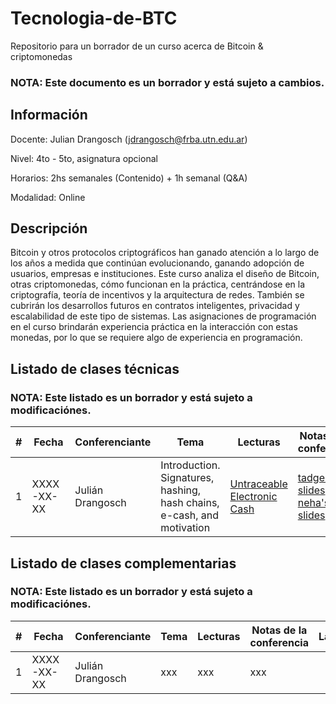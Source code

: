 # Tecnologia-de-BTC

Repositorio para un borrador de un curso acerca de Bitcoin &amp; criptomonedas

### NOTA: Este documento es un borrador y está sujeto a cambios.

## Información

Docente: Julian Drangosch ([jdrangosch@frba.utn.edu.ar](jdrangosch@frba.utn.edu.ar))

Nivel: 4to - 5to, asignatura opcional

Horarios: 2hs semanales (Contenido) + 1h semanal (Q&A)

Modalidad: Online

## Descripción

Bitcoin y otros protocolos criptográficos han ganado atención a lo largo de los años a medida que continúan evolucionando, ganando adopción de usuarios, empresas e instituciones.
Este curso analiza el diseño de Bitcoin, otras criptomonedas, cómo funcionan en la práctica, centrándose en la criptografía, 
teoría de incentivos y la arquitectura de redes. También se cubrirán los desarrollos futuros en contratos inteligentes, privacidad y escalabilidad de este tipo de sistemas.
Las asignaciones de programación en el curso brindarán experiencia práctica en la interacción con estas monedas, 
por lo que se requiere algo de experiencia en programación.

## Listado de clases técnicas

### NOTA: Este listado es un borrador y está sujeto a modificaciónes.

| # | Fecha | Conferenciante | Tema | Lecturas | Notas de la conferencia | Laboratorios |
|---|------|----------|-------|----------|---------------|-|
| 1 | XXXX-XX-XX | Julián Drangosch | Introduction. Signatures, hashing, hash chains, e-cash, and motivation | [Untraceable Electronic Cash](http://www.wisdom.weizmann.ac.il/~/naor/PAPERS/untrace.pdf) | [tadge's slides](https://github.com/mit-dci/mas.s62/tree/master/slides/lec01-tadge.pdf), [neha's slides](https://github.com/mit-dci/mas.s62/tree/master/slides/lec01-neha.ppt) |  |

## Listado de clases complementarias

### NOTA: Este listado es un borrador y está sujeto a modificaciónes.

| # | Fecha | Conferenciante | Tema | Lecturas | Notas de la conferencia | Laboratorios |
|---|------|----------|-------|----------|---------------|-|
| 1 | XXXX-XX-XX | Julián Drangosch | xxx | xxx | xxx |  |



